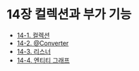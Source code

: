 # 14장 컬렉션과 부가 기능
- [14-1. 컬렉션](14-1.%EC%BB%AC%EB%A0%89%EC%85%98.md)
- [14-2. @Converter](14-2.%40Converter.md)
- [14-3. 리스너](14-3.%EB%A6%AC%EC%8A%A4%EB%84%88.md)
- [14-4. 엔티티 그래프](14-4.%EC%97%94%ED%8B%B0%ED%8B%B0%20%EA%B7%B8%EB%9E%98%ED%94%84.md)